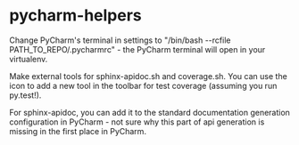 # pycharm-helpers
Change PyCharm's terminal in settings to "/bin/bash --rcfile PATH_TO_REPO/.pycharmrc" - the PyCharm terminal will open in your virtualenv.

Make external tools for sphinx-apidoc.sh and coverage.sh. You can use the icon to add a new tool in the toolbar for test coverage (assuming you run py.test!).

For sphinx-apidoc, you can add it to the standard documentation generation configuration in PyCharm - not sure why this part of api generation is missing in the first place in PyCharm.
